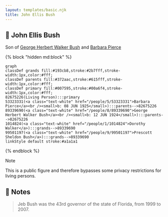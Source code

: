 ```yaml
---
layout: templates/basic.njk
title: John Ellis Bush
---
```

## 🔵 John Ellis Bush

Son of [George Herbert Walker Bush](/people/8/89339690) and [Barbara Pierce](/people/5/53323331)

{% block "hidden md:block" %}
```mermaid
graph
classDef grands fill:#193cb8,stroke:#2b7fff,stroke-width:1px,color:#fff;
classDef parents fill:#372aac,stroke:#615fff,stroke-width:1px,color:#fff;
classDef primary fill:#007595,stroke:#00a6f4,stroke-width:1px,color:#fff;
82675226(Living Person):::primary
53323331(<a class="text-white" href="/people/5/53323331">Barbara Pierce</a><br /><small>b: 08 JUN 1925</small>):::parents-->82675226
89339690(<a class="text-white" href="/people/8/89339690">George Herbert Walker Bush</a><br /><small>b: 12 JUN 1924</small>):::parents-->82675226
1014824(<a class="text-white" href="/people/1/1014824">Dorothy Walker</a>):::grands-->89339690
99501197(<a class="text-white" href="/people/9/99501197">Prescott Sheldon Bush</a>):::grands-->89339690
linkStyle default stroke:#a1a1a1
```
{% endblock %}

> [!note]
> This is a public figure and therefore bypasses some privacy restrictions for living persons.

## 📝 Notes
>   
  > Jeb Bush was the 43rd governor of the state of Florida, from 1999 to 2007.